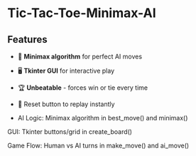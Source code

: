 # Tic-Tac-Toe-Minimax-AI


## Features
- 🧠 **Minimax algorithm** for perfect AI moves
- 🖥️ **Tkinter GUI** for interactive play
- 🏆 **Unbeatable** - forces win or tie every time
- 🔄 Reset button to replay instantly

- AI Logic: Minimax algorithm in best_move() and minimax()

GUI: Tkinter buttons/grid in create_board()

Game Flow: Human vs AI turns in make_move() and ai_move()
